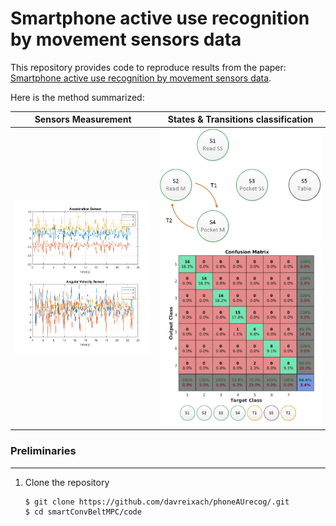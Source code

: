 # Smartphone active use recognition by movement sensors data

This repository provides code to reproduce results from the paper: [Smartphone active use recognition by movement sensors data](https://github.com/davreixach/phoneAUrecog/blob/main/BermeoReixach-SmartphoneActiveUseRecognition.pdf).

Here is the method summarized:

Sensors Measurement                      | States & Transitions classification
-----------------------------------------|-----------------------------------------
<img src="https://github.com/davreixach/phoneAUrecog/blob/main/paper/images/4_1.png" width="550"> | <img src="https://github.com/davreixach/phoneAUrecog/blob/main/paper/images/graf_states.png" width="350"> <img src="https://github.com/davreixach/phoneAUrecog/blob/main/paper/images/6+classes.png" width="350">

### Preliminaries
---

1. Clone the repository
    ```shell
    $ git clone https://github.com/davreixach/phoneAUrecog/.git
    $ cd smartConvBeltMPC/code
    ```
